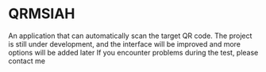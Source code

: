 # QRMSIAH
An application that can automatically scan the target QR code. The project is still under development, and the interface will be improved and more options will be added later If you encounter problems during the test, please contact me
